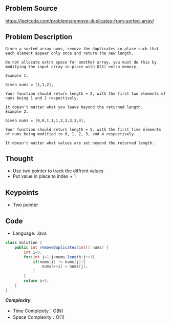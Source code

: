 ## Problem Source
https://leetcode.com/problems/remove-duplicates-from-sorted-array/

## Problem Description
```
Given a sorted array nums, remove the duplicates in-place such that each element appear only once and return the new length.

Do not allocate extra space for another array, you must do this by modifying the input array in-place with O(1) extra memory.

Example 1:

Given nums = [1,1,2],

Your function should return length = 2, with the first two elements of nums being 1 and 2 respectively.

It doesn't matter what you leave beyond the returned length.
Example 2:

Given nums = [0,0,1,1,1,2,2,3,3,4],

Your function should return length = 5, with the first five elements of nums being modified to 0, 1, 2, 3, and 4 respectively.

It doesn't matter what values are set beyond the returned length.
```

## Thought
- Use two pointer to track the diffrent values
- Put value in place to index + 1

## Keypoints
- Two pointer


## Code
* Language: Java

```Java
class Solution {
    public int removeDuplicates(int[] nums) {
        int i=0;
        for(int j=1;j<nums.length;j++){
            if(nums[i] != nums[j]){
                nums[++i] = nums[j];
            }
        } 
        return i+1;
    }
}
```

***Complexity***

- Time Complexity：O(N)
- Space Complexity：O(1)
